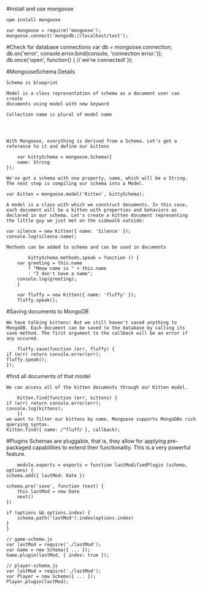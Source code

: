 #Install and use mongoose

    npm install mongoose

    var mongoose = require('mongoose');
    mongoose.connect('mongodb://localhost/test');


#Check for database connections
    var db = mongoose.connection;
    db.on('error', console.error.bind(console, 'connection error:'));
    db.once('open', function() {
    // we're connected!
    });

#MongooseSchema Details

    Schema is blueprint

    Model is a class representation of schema as a document user can create 
    documents using model with new keyword

    Collection name is plural of model name

    


    With Mongoose, everything is derived from a Schema. Let's get a reference to it and define our kittens

        var kittySchema = mongoose.Schema({
        name: String
    });

    We've got a schema with one property, name, which will be a String. The next step is compiling our schema into a Model.

    var Kitten = mongoose.model('Kitten', kittySchema);

    A model is a class with which we construct documents. In this case, each document will be a kitten with properties and behaviors as declared in our schema. Let's create a kitten document representing the little guy we just met on the sidewalk outside:

    var silence = new Kitten({ name: 'Silence' });
    console.log(silence.name); 

    Methods can be added to schema and can be used in documents

            kittySchema.methods.speak = function () {
        var greeting = this.name
            ? "Meow name is " + this.name
            : "I don't have a name";
        console.log(greeting);
        }

        var fluffy = new Kitten({ name: 'fluffy' });
        fluffy.speak(); 


#Saving documents to MongoDB

    We have talking kittens! But we still haven't saved anything to MongoDB. Each document can be saved to the database by calling its save method. The first argument to the callback will be an error if any occured.
   
        fluffy.save(function (err, fluffy) {
    if (err) return console.error(err);
    fluffy.speak();
    });

#find all documents of that model

    We can access all of the kitten documents through our Kitten model.

        Kitten.find(function (err, kittens) {
    if (err) return console.error(err);
    console.log(kittens);
        })
    we want to filter our kittens by name, Mongoose supports MongoDBs rich querying syntax.
    Kitten.find({ name: /^fluff/ }, callback);


#Plugins
    Schemas are pluggable, that is, they allow for applying pre-packaged capabilities to extend their functionality. This is a very powerful feature.

        module.exports = exports = function lastModifiedPlugin (schema, options) {
    schema.add({ lastMod: Date })
    
    schema.pre('save', function (next) {
        this.lastMod = new Date
        next()
    })
    
    if (options && options.index) {
        schema.path('lastMod').index(options.index)
    }
    }

    // game-schema.js
    var lastMod = require('./lastMod');
    var Game = new Schema({ ... });
    Game.plugin(lastMod, { index: true });

    // player-schema.js
    var lastMod = require('./lastMod');
    var Player = new Schema({ ... });
    Player.plugin(lastMod);